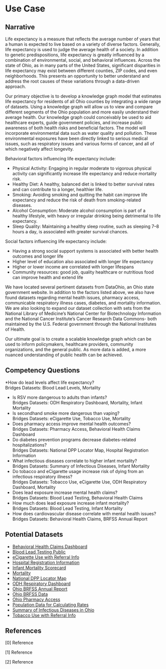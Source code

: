 # Use Case
## Narrative
Life expectancy is a measure that reflects the average number of years that a human is expected to live based on a variety of diverse factors. Generally, life expectancy is used to judge the average health of a society.
In addition to genetic predispositions, life expectancy is greatly influenced by a combination of environmental, social, and behavioral influences.
Across the state of Ohio, as in many parts of the United States, significant disparities in life expectancy may exist between different counties, ZIP codes, and even neighborhoods.
This presents an opportunity to better understand and address the root causes of these variations through a data-driven approach.

Our primary objective is to develop a knowledge graph model that estimates life expectancy for residents of all Ohio counties by integrating a wide range of datasets.
Using a knowledge graph will allow us to view and compare different segments of the Ohio population and more easily understand their average health.
Our knowledge graph could conceivably be used to aid healthcare experts, guide government policies, and increase public awareness of both health risks and beneficial factors.
The model will incorporate environmental data such as water quality and pollution.
These environmental exposures have been directly linked to serious medical issues, such as respiratory issues and various forms of cancer, and all of which negatively affect longevity.

Behavioral factors influencing life expectancy include:
* Physical Activity: Engaging in regular moderate to vigorous physical activity can significantly increase life expectancy and reduce mortality risk. 
* Healthy Diet: A healthy, balanced diet is linked to better survival rates and can contribute to a longer, healthier life. 
* Smoking: Avoiding smoking and quitting the habit can improve life expectancy and reduce the risk of death from smoking-related diseases. 
* Alcohol Consumption: Moderate alcohol consumption is part of a healthy lifestyle, with heavy or irregular drinking being detrimental to life expectancy. 
* Sleep Quality: Maintaining a healthy sleep routine, such as sleeping 7–8 hours a day, is associated with greater survival chances.

Social factors influencing life expectancy include:
* Having a strong social support systems is associated with better health outcomes and longer life
* Higher level of education also associated with longer life expectancy
* Higher or lower income are correlated with longer lifespans
* Community resources: good job, quality healthcare or nutritious food can improve health and extend life

We have located several pertinent datasets from DataOhio, an Ohio state government website.
In addition to the factors listed above, we also have found datasets regarding mental health issues, pharmacy access, communicable respiratory illness cases, diabetes, and mortality information.
We are also looking to expand our dataset collection with sets from the National Library of Medicine’s National Center for Biotechnology Information and the National Cancer Institute’s Cancer Research Data Commons- both maintained by the U.S. Federal government through the National Institutes of Health.

Our ultimate goal is to create a scalable knowledge graph which can be used to inform policymakers, healthcare providers, community organizations, and the general public. As more data is added, a more nuanced understanding of public health can be achieved.


## Competency Questions
*How do lead levels affect life expectancy?<br>
Bridges Datasets: Blood Lead Levels, Mortality
* Is RSV more dangerous to adults than infants?<br>
Bridges Datasets: ODH Respiratory Dashboard, Mortality, Infant Mortality
* Is secondhand smoke more dangerous than vaping?<br>
Bridges Datasets: eCigarette Use, Tobacco Use, Mortality
* Does pharmacy access improve mental health outcomes?<br>
Bridges Datasets: Pharmacy Access, Behavioral Health Claims Dashboard
* Do diabetes prevention programs decrease diabetes-related hospitalizations?<br>
Bridges Datasets: National DPP Locator Map, Hospital Registration Information
* What infectious diseases correlate to higher infant mortality?<br>
Bridges Datasets: Summary of Infectious Diseases, Infant Mortality
* Do tobacco and eCigarette usage increase risk of dying from an infectious respiratory illness?<br>
Bridges Datasets: Tobacco Use, eCigarette Use, ODH Respiratory Dashboard, Mortality
* Does lead exposure increase mental health claims?<br>
Bridges Datasets: Blood Lead Testing, Behavioral Health Claims
* How much does lead exposure increase infant mortality?<br>
Bridges Datasets: Blood Lead Testing, Infant Mortality
* How does cardiovascular disease correlate with mental health issues?<br>
Bridges Datasets: Behavioral Health Claims, BRFSS Annual Report

## Potential Datasets
* [Behavioral Health Claims Dashboard](https://data.ohio.gov/wps/portal/gov/data/view/mental-health-and-addiction-services-claims-dashboard)
* [Blood Lead Testing Public](https://data.ohio.gov/wps/portal/gov/data/view/blood-lead-testing-public-_2016-present_)
* [eCigarette Use with Referral Info](https://data.ohio.gov/wps/portal/gov/data/view/ecigarette-use-with-referral-info)
* [Hospital Registration Information](https://data.ohio.gov/wps/portal/gov/data/view/hospital-registration-information)
* [Infant Mortality Scorecard](https://data.ohio.gov/wps/portal/gov/data/view/ohio-infant-mortality-scorecard)
* [Mortality](https://data.ohio.gov/wps/portal/gov/data/view/mortality)
* [National DPP Locator Map](https://data.ohio.gov/wps/portal/gov/data/view/national-diabetes-prevention-program-_national-dpp_-locator-map)
* [ODH Respiratory Dashboard](https://data.ohio.gov/wps/portal/gov/data/view/ohio-department-of-health-respiratory-dashboard)
* [Ohio BRFSS Annual Report](https://data.ohio.gov/wps/portal/gov/data/view/ohio-brfss-annual-report)
* [Ohio BRFSS Data](https://data.ohio.gov/wps/portal/gov/data/view/ohio-brfss-data)
* [Ohio Pharmacy Access](https://data.ohio.gov/wps/portal/gov/data/view/ohio-pharmacy-assessment-)
* [Population Data for Calculating Rates](https://data.ohio.gov/wps/portal/gov/data/view/population-data-for-calculating-rates)
* [Summary of Infectious Diseases in Ohio](https://data.ohio.gov/wps/portal/gov/data/view/summary-of-infectious-diseases-in-ohio)
* [Tobacco Use with Referral Info](https://data.ohio.gov/wps/portal/gov/data/view/tobacco-use-with-referral-info)


## References
[0] Reference




[1] Reference




[2] Reference
